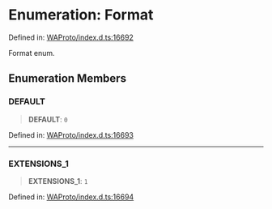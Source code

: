 # Enumeration: Format

Defined in: [WAProto/index.d.ts:16692](https://github.com/Riders004/Tv/blob/3d6aaf6f3efb499dc9d0ca82bb24083bb45a8478/WAProto/index.d.ts#L16692)

Format enum.

## Enumeration Members

### DEFAULT

> **DEFAULT**: `0`

Defined in: [WAProto/index.d.ts:16693](https://github.com/Riders004/Tv/blob/3d6aaf6f3efb499dc9d0ca82bb24083bb45a8478/WAProto/index.d.ts#L16693)

***

### EXTENSIONS\_1

> **EXTENSIONS\_1**: `1`

Defined in: [WAProto/index.d.ts:16694](https://github.com/Riders004/Tv/blob/3d6aaf6f3efb499dc9d0ca82bb24083bb45a8478/WAProto/index.d.ts#L16694)
